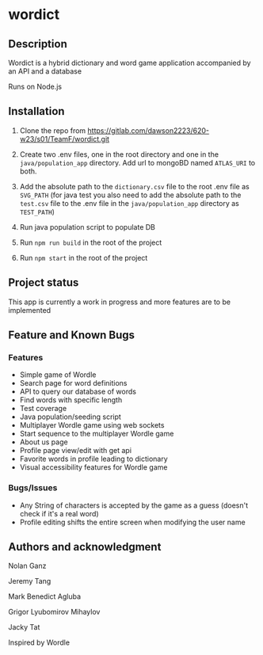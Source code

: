 # wordict

## Description
Wordict is a hybrid dictionary and word game application accompanied by an API and a database

Runs on Node.js

## Installation

1. Clone the repo from https://gitlab.com/dawson2223/620-w23/s01/TeamF/wordict.git

1. Create two .env files, one in the root directory and one in the `java/population_app` directory. Add url to mongoBD named `ATLAS_URI` to both.

1. Add the absolute path to the `dictionary.csv` file to the root .env file as `SVG_PATH` (for java test you also need to add the absolute path to the `test.csv` file to the .env file in the `java/population_app` directory as `TEST_PATH`)

1. Run java population script to populate DB

1. Run `npm run build` in the root of the project

1. Run `npm start` in the root of the project

## Project status
This app is currently a work in progress and more features are to be implemented

## Feature and Known Bugs

### Features
- Simple game of Wordle
- Search page for word definitions
- API to query our database of words
- Find words with specific length
- Test coverage
- Java population/seeding script
- Multiplayer Wordle game using web sockets
- Start sequence to the multiplayer Wordle game
- About us page
- Profile page view/edit with get api
- Favorite words in profile leading to dictionary
- Visual accessibility features for Wordle game

### Bugs/Issues
- Any String of characters is accepted by the game as a guess (doesn't check if it's a real word)
- Profile editing shifts the entire screen when modifying the user name

## Authors and acknowledgment
Nolan Ganz

Jeremy Tang

Mark Benedict Agluba

Grigor Lyubomirov Mihaylov

Jacky Tat

Inspired by Wordle
